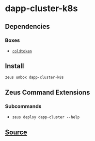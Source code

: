 
dapp-cluster-k8s
====================







## Dependencies
### Boxes
* [`coldtoken`](coldtoken.md)




## Install
```bash
zeus unbox dapp-cluster-k8s
```



## Zeus Command Extensions

### Subcommands
* ```zeus deploy dapp-cluster --help```







## [Source](https://github.com/liquidapps-io/zeus-sdk/tree/master/boxes/groups/dapp-network/dapp-cluster-k8s)